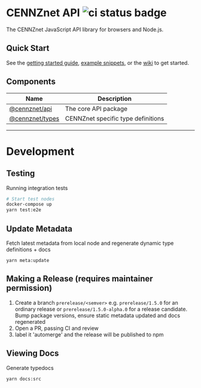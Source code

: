 # CENNZnet API ![ci status badge](https://github.com/cennznet/api.js/workflows/PR%20builder/badge.svg)
The CENNZnet JavaScript API library for browsers and Node.js.

## Quick Start

See the [getting started guide](docs/GET_STARTED.md), [example snippets](docs/examples), or the [wiki](https://wiki.cennz.net) to get started.

## Components

| Name                                | Description                                                |
| ----------------------------------- | ---------------------------------------------------------- |
| [@cennznet/api](packages/api)       | The core API package                                       |
| [@cennznet/types](packages/types)   | CENNZnet specific type definitions                         |

---

# Development

## Testing

Running integration tests
```bash
# Start test nodes
docker-compose up
yarn test:e2e
```

## Update Metadata
Fetch latest metadata from local node and regenerate dynamic type definitions + docs
```
yarn meta:update
```

## Making a Release (requires maintainer permission)
1) Create a branch `prerelease/<semver>`
e.g. `prerelease/1.5.0` for an ordinary release or `prerelease/1.5.0-alpha.0` for a release candidate.  
Bump package versions, ensure static metadata updated and docs regenerated
2) Open a PR, passing CI and review
3) label it 'automerge' and the release will be published to npm

## Viewing Docs
Generate typedocs
```
yarn docs:src
```
